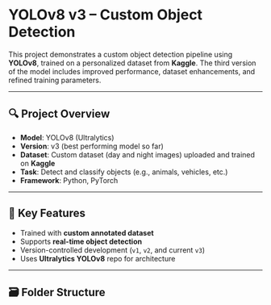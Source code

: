# YOLOv8 v3 – Custom Object Detection

This project demonstrates a custom object detection pipeline using **YOLOv8**, trained on a personalized dataset from **Kaggle**. The third version of the model includes improved performance, dataset enhancements, and refined training parameters.

---

## 🔍 Project Overview

- **Model**: YOLOv8 (Ultralytics)
- **Version**: v3 (best performing model so far)
- **Dataset**: Custom dataset (day and night images) uploaded and trained on **Kaggle**
- **Task**: Detect and classify objects (e.g., animals, vehicles, etc.)
- **Framework**: Python, PyTorch

---

## 🧠 Key Features

- Trained with **custom annotated dataset**
- Supports **real-time object detection**
- Version-controlled development (`v1`, `v2`, and current `v3`)
- Uses **Ultralytics YOLOv8** repo for architecture

---

## 🗃️ Folder Structure

